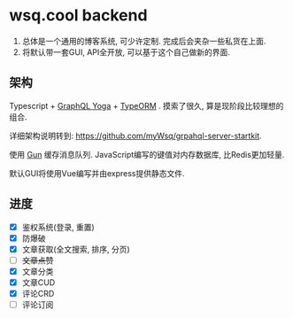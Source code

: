 # wsq.cool backend

1. 总体是一个通用的博客系统,  可少许定制.  完成后会夹杂一些私货在上面.
2. 将默认带一套GUI,  API全开放, 可以基于这个自己做新的界面.

## 架构

Typescript + [GraphQL Yoga](https://github.com/prismagraphql/graphql-yoga)  + [TypeORM](http://typeorm.io) .  摸索了很久, 算是现阶段比较理想的组合.  

详细架构说明转到: https://github.com/myWsq/grpahql-server-startkit.

使用 [Gun](https://github.com/amark/gun) 缓存消息队列.  JavaScript编写的键值对内存数据库, 比Redis更加轻量.

默认GUI将使用Vue编写并由express提供静态文件.

## 进度

- [x] 鉴权系统(登录, 重置)
- [x] 防爆破
- [x] 文章获取(全文搜索, 排序, 分页)
- [ ] ~~文章点赞~~
- [x] 文章分类
- [x] 文章CUD
- [x] 评论CRD
- [ ] 评论订阅